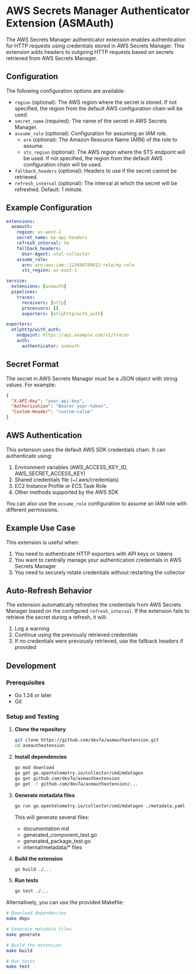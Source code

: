 # AWS Secrets Manager Authenticator Extension (ASMAuth)

The AWS Secrets Manager authenticator extension enables authentication for HTTP requests using credentials stored in AWS Secrets Manager. This extension adds headers to outgoing HTTP requests based on secrets retrieved from AWS Secrets Manager.

## Configuration

The following configuration options are available:

- `region` (optional): The AWS region where the secret is stored. If not specified, the region from the default AWS configuration chain will be used.
- `secret_name` (required): The name of the secret in AWS Secrets Manager.
- `assume_role` (optional): Configuration for assuming an IAM role.
  - `arn` (optional): The Amazon Resource Name (ARN) of the role to assume.
  - `sts_region` (optional): The AWS region where the STS endpoint will be used. If not specified, the region from the default AWS configuration chain will be used.
- `fallback_headers` (optional): Headers to use if the secret cannot be retrieved.
- `refresh_interval` (optional): The interval at which the secret will be refreshed. Default: 1 minute.

## Example Configuration

```yaml
extensions:
  asmauth:
    region: us-west-2
    secret_name: my-api-headers
    refresh_interval: 5m
    fallback_headers:
      User-Agent: otel-collector
    assume_role:
      arn: arn:aws:iam::123456789012:role/my-role
      sts_region: us-east-1

service:
  extensions: [asmauth]
  pipelines:
    traces:
      receivers: [otlp]
      processors: []
      exporters: [otlphttp/with_auth]

exporters:
  otlphttp/with_auth:
    endpoint: https://api.example.com/v1/traces
    auth:
      authenticator: asmauth
```

## Secret Format

The secret in AWS Secrets Manager must be a JSON object with string values. For example:

```json
{
  "X-API-Key": "your-api-key",
  "Authorization": "Bearer your-token",
  "Custom-Header": "custom-value"
}
```

## AWS Authentication

This extension uses the default AWS SDK credentials chain. It can authenticate using:

1. Environment variables (AWS_ACCESS_KEY_ID, AWS_SECRET_ACCESS_KEY)
2. Shared credentials file (~/.aws/credentials)
3. EC2 Instance Profile or ECS Task Role
4. Other methods supported by the AWS SDK

You can also use the `assume_role` configuration to assume an IAM role with different permissions.

## Example Use Case

This extension is useful when:

1. You need to authenticate HTTP exporters with API keys or tokens
2. You want to centrally manage your authentication credentials in AWS Secrets Manager
3. You need to securely rotate credentials without restarting the collector

## Auto-Refresh Behavior

The extension automatically refreshes the credentials from AWS Secrets Manager based on the configured `refresh_interval`. If the extension fails to retrieve the secret during a refresh, it will:

1. Log a warning
2. Continue using the previously retrieved credentials
3. If no credentials were previously retrieved, use the fallback headers if provided

## Development

### Prerequisites

- Go 1.24 or later
- Git

### Setup and Testing

1. **Clone the repository**
   ```bash
   git clone https://github.com/dev7a/asmauthextension.git
   cd asmauthextension
   ```

2. **Install dependencies**
   ```bash
   go mod download
   go get go.opentelemetry.io/collector/cmd/mdatagen
   go get github.com/dev7a/asmauthextension
   go get -t github.com/dev7a/asmauthextension/...
   ```

3. **Generate metadata files**
   ```bash
   go run go.opentelemetry.io/collector/cmd/mdatagen ./metadata.yaml
   ```
   This will generate several files:
   - documentation.md
   - generated_component_test.go
   - generated_package_test.go
   - internal/metadata/* files

4. **Build the extension**
   ```bash
   go build ./...
   ```

5. **Run tests**
   ```bash
   go test ./...
   ```

Alternatively, you can use the provided Makefile:
```bash
# Download dependencies
make deps

# Generate metadata files
make generate

# Build the extension
make build

# Run tests
make test
```
